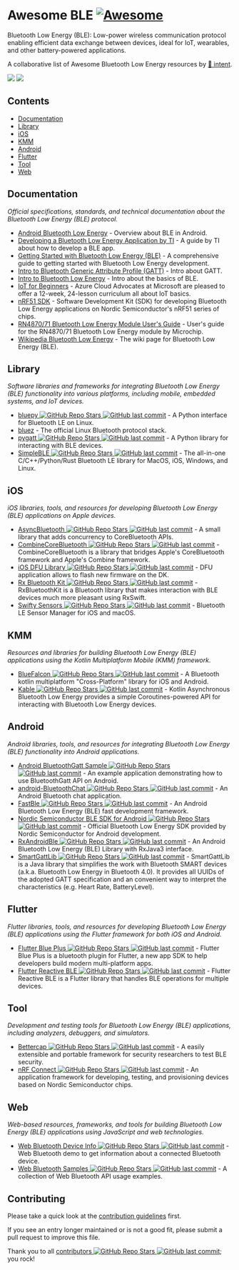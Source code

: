 # Awesome BLE [![Awesome](https://awesome.re/badge-flat.svg)](https://awesome.re)

Bluetooth Low Energy (BLE): Low-power wireless communication protocol enabling efficient data exchange between devices, ideal for IoT, wearables, and other battery-powered applications.

A collaborative list of Awesome Bluetooth Low Energy resources by [🔴 intent](https://withintent.com).

![](https://img.shields.io/badge/Contents-43-green) ![](https://img.shields.io/github/last-commit/dotintent/awesome-ble/main)

## Contents

- [Documentation](#documentation)
- [Library](#library)
- [iOS](#ios)
- [KMM](#kmm)
- [Android](#android)
- [Flutter](#flutter)
- [Tool](#tool)
- [Web](#web)

## Documentation
_Official specifications, standards, and technical documentation about the Bluetooth Low Energy (BLE) protocol._

- [Android Bluetooth Low Energy](https://developer.android.com/guide/topics/connectivity/bluetooth/ble-overview) - Overview about BLE in Android.
- [Developing a Bluetooth Low Energy Application by TI](https://software-dl.ti.com/lprf/simplelink_cc2640r2_sdk/1.35.00.33/exports/docs/ble5stack/ble_user_guide/html/ble-stack/index.html) - A guide by TI about how to develop a BLE app.
- [Getting Started with Bluetooth Low Energy (BLE)](https://learn.adafruit.com/introduction-to-bluetooth-low-energy) - A comprehensive guide to getting started with Bluetooth Low Energy development.
- [Intro to Bluetooth Generic Attribute Profile (GATT)](https://www.bluetooth.com/bluetooth-resources/intro-to-bluetooth-gap-gatt/) - Intro about GATT.
- [Intro to Bluetooth Low Energy](https://www.bluetooth.com/bluetooth-resources/intro-to-bluetooth-low-energy/) - Intro about the basics of BLE.
- [IoT for Beginners](https://microsoft.github.io/IoT-For-Beginners/#/) - Azure Cloud Advocates at Microsoft are pleased to offer a 12-week, 24-lesson curriculum all about IoT basics.
- [nRF51 SDK](https://www.nordicsemi.com/Software-and-tools/Software/nRF5-SDK) - Software Development Kit (SDK) for developing Bluetooth Low Energy applications on Nordic Semiconductor's nRF51 series of chips.
- [RN4870/71 Bluetooth Low Energy Module User's Guide](https://www.microchip.com/wwwproducts/en/RN4870) - User's guide for the RN4870/71 Bluetooth Low Energy module by Microchip.
- [Wikipedia Bluetooth Low Energy](https://en.wikipedia.org/wiki/Bluetooth_Low_Energy) - The wiki page for Bluetooth Low Energy (BLE).

## Library
_Software libraries and frameworks for integrating Bluetooth Low Energy (BLE) functionality into various platforms, including mobile, embedded systems, and IoT devices._

- [bluepy ![GitHub Repo Stars](https://img.shields.io/github/stars/IanHarvey/bluepy) ![GitHub last commit](https://img.shields.io/github/last-commit/IanHarvey/bluepy)](https://github.com/IanHarvey/bluepy) - A Python interface for Bluetooth LE on Linux.
- [bluez](http://www.bluez.org/) - The official Linux Bluetooth protocol stack.
- [pygatt ![GitHub Repo Stars](https://img.shields.io/github/stars/peplin/pygatt) ![GitHub last commit](https://img.shields.io/github/last-commit/peplin/pygatt)](https://github.com/peplin/pygatt) - A Python library for interacting with BLE devices.
- [SimpleBLE ![GitHub Repo Stars](https://img.shields.io/github/stars/OpenBluetoothToolbox/SimpleBLE) ![GitHub last commit](https://img.shields.io/github/last-commit/OpenBluetoothToolbox/SimpleBLE)](https://github.com/OpenBluetoothToolbox/SimpleBLE) - The all-in-one C/C++/Python/Rust Bluetooth LE library for MacOS, iOS, Windows, and Linux.

## iOS
_iOS libraries, tools, and resources for developing Bluetooth Low Energy (BLE) applications on Apple devices._

- [AsyncBluetooth ![GitHub Repo Stars](https://img.shields.io/github/stars/manolofdez/AsyncBluetooth) ![GitHub last commit](https://img.shields.io/github/last-commit/manolofdez/AsyncBluetooth)](https://github.com/manolofdez/AsyncBluetooth) - A small library that adds concurrency to CoreBluetooth APIs.
- [CombineCoreBluetooth ![GitHub Repo Stars](https://img.shields.io/github/stars/StarryInternet/CombineCoreBluetooth) ![GitHub last commit](https://img.shields.io/github/last-commit/StarryInternet/CombineCoreBluetooth)](https://github.com/StarryInternet/CombineCoreBluetooth) - CombineCoreBluetooth is a library that bridges Apple's CoreBluetooth framework and Apple's Combine framework.
- [iOS DFU Library ![GitHub Repo Stars](https://img.shields.io/github/stars/NordicSemiconductor/IOS-DFU-Library) ![GitHub last commit](https://img.shields.io/github/last-commit/NordicSemiconductor/IOS-DFU-Library)](https://github.com/NordicSemiconductor/IOS-DFU-Library) - DFU application allows to flash new firmware on the DK.
- [Rx Bluetooth Kit ![GitHub Repo Stars](https://img.shields.io/github/stars/Polidea/RxBluetoothKit) ![GitHub last commit](https://img.shields.io/github/last-commit/Polidea/RxBluetoothKit)](https://github.com/Polidea/RxBluetoothKit) - RxBluetoothKit is a Bluetooth library that makes interaction with BLE devices much more pleasant using RxSwift.
- [Swifty Sensors ![GitHub Repo Stars](https://img.shields.io/github/stars/codeinversion/sensors-swift) ![GitHub last commit](https://img.shields.io/github/last-commit/codeinversion/sensors-swift)](https://github.com/codeinversion/sensors-swift) - Bluetooth LE Sensor Manager for iOS and macOS.

## KMM
_Resources and libraries for building Bluetooth Low Energy (BLE) applications using the Kotlin Multiplatform Mobile (KMM) framework._

- [BlueFalcon ![GitHub Repo Stars](https://img.shields.io/github/stars/Reedyuk/blue-falcon) ![GitHub last commit](https://img.shields.io/github/last-commit/Reedyuk/blue-falcon)](https://github.com/Reedyuk/blue-falcon) - A Bluetooth kotlin multiplatform "Cross-Platform" library for iOS and Android.
- [Kable ![GitHub Repo Stars](https://img.shields.io/github/stars/JuulLabs/kable) ![GitHub last commit](https://img.shields.io/github/last-commit/JuulLabs/kable)](https://github.com/JuulLabs/kable) - Kotlin Asynchronous Bluetooth Low Energy provides a simple Coroutines-powered API for interacting with Bluetooth Low Energy devices.

## Android
_Android libraries, tools, and resources for integrating Bluetooth Low Energy (BLE) functionality into Android applications._

- [Android BluetoothGatt Sample ![GitHub Repo Stars](https://img.shields.io/github/stars/android/connectivity-samples) ![GitHub last commit](https://img.shields.io/github/last-commit/android/connectivity-samples)](https://github.com/android/connectivity-samples/tree/main/BluetoothLeGatt) - An example application demonstrating how to use BluetoothGatt API on Android.
- [android-BluetoothChat ![GitHub Repo Stars](https://img.shields.io/github/stars/googlesamples/android-BluetoothChat) ![GitHub last commit](https://img.shields.io/github/last-commit/googlesamples/android-BluetoothChat)](https://github.com/googlesamples/android-BluetoothChat) - An Android Bluetooth chat application.
- [FastBle ![GitHub Repo Stars](https://img.shields.io/github/stars/Jasonchenlijian/FastBle) ![GitHub last commit](https://img.shields.io/github/last-commit/Jasonchenlijian/FastBle)](https://github.com/Jasonchenlijian/FastBle) - An Android Bluetooth Low Energy (BLE) fast development framework.
- [Nordic Semiconductor BLE SDK for Android ![GitHub Repo Stars](https://img.shields.io/github/stars/NordicSemiconductor/Android-BLE-Library) ![GitHub last commit](https://img.shields.io/github/last-commit/NordicSemiconductor/Android-BLE-Library)](https://github.com/NordicSemiconductor/Android-BLE-Library) - Official Bluetooth Low Energy SDK provided by Nordic Semiconductor for Android development.
- [RxAndroidBle ![GitHub Repo Stars](https://img.shields.io/github/stars/dariuszseweryn/RxAndroidBle) ![GitHub last commit](https://img.shields.io/github/last-commit/dariuszseweryn/RxAndroidBle)](https://github.com/dariuszseweryn/RxAndroidBle) - An Android Bluetooth Low Energy (BLE) Library with RxJava3 interface.
- [SmartGattLib ![GitHub Repo Stars](https://img.shields.io/github/stars/movisens/SmartGattLib) ![GitHub last commit](https://img.shields.io/github/last-commit/movisens/SmartGattLib)](https://github.com/movisens/SmartGattLib) - SmartGattLib is a Java library that simplifies the work with Bluetooth SMART devices (a.k.a. Bluetooth Low Energy in Bluetooth 4.0). It provides all UUIDs of the adopted GATT specification and an convenient way to interpret the characteristics (e.g. Heart Rate, BatteryLevel).

## Flutter
_Flutter libraries, tools, and resources for developing Bluetooth Low Energy (BLE) applications using the Flutter framework for both iOS and Android._

- [Flutter Blue Plus ![GitHub Repo Stars](https://img.shields.io/github/stars/boskokg/flutter_blue_plus) ![GitHub last commit](https://img.shields.io/github/last-commit/boskokg/flutter_blue_plus)](https://github.com/boskokg/flutter_blue_plus) - Flutter Blue Plus is a bluetooth plugin for Flutter, a new app SDK to help developers build modern multi-platform apps.
- [Flutter Reactive BLE ![GitHub Repo Stars](https://img.shields.io/github/stars/PhilipsHue/flutter_reactive_ble) ![GitHub last commit](https://img.shields.io/github/last-commit/PhilipsHue/flutter_reactive_ble)](https://github.com/PhilipsHue/flutter_reactive_ble) - Flutter Reactive BLE is a Flutter library that handles BLE operations for multiple devices.

## Tool
_Development and testing tools for Bluetooth Low Energy (BLE) applications, including analyzers, debuggers, and simulators._

- [Bettercap ![GitHub Repo Stars](https://img.shields.io/github/stars/bettercap/bettercap) ![GitHub last commit](https://img.shields.io/github/last-commit/bettercap/bettercap)](https://github.com/bettercap/bettercap) - A easily extensible and portable framework for security researchers to test BLE security.
- [nRF Connect ![GitHub Repo Stars](https://img.shields.io/github/stars/NordicSemiconductor/pc-nrfconnect-core) ![GitHub last commit](https://img.shields.io/github/last-commit/NordicSemiconductor/pc-nrfconnect-core)](https://github.com/NordicSemiconductor/pc-nrfconnect-core) - An application framework for developing, testing, and provisioning devices based on Nordic Semiconductor chips.

## Web
_Web-based resources, frameworks, and tools for building Bluetooth Low Energy (BLE) applications using JavaScript and web technologies._

- [Web Bluetooth Device Info ![GitHub Repo Stars](https://img.shields.io/github/stars/urish/web-bluetooth-device-info) ![GitHub last commit](https://img.shields.io/github/last-commit/urish/web-bluetooth-device-info)](https://github.com/urish/web-bluetooth-device-info) - Web Bluetooth demo to get information about a connected Bluetooth device.
- [Web Bluetooth Samples ![GitHub Repo Stars](https://img.shields.io/github/stars/WebBluetoothCG/demos) ![GitHub last commit](https://img.shields.io/github/last-commit/WebBluetoothCG/demos)](https://github.com/WebBluetoothCG/demos) - A collection of Web Bluetooth API usage examples.


## Contributing

Please take a quick look at the [contribution guidelines](.github/CONTRIBUTING.md) first.

If you see an entry longer maintained or is not a good fit, please submit a pull request to improve this file.

Thank you to all [contributors ![GitHub Repo Stars](https://img.shields.io/github/stars/dotintent/awesome-ble) ![GitHub last commit](https://img.shields.io/github/last-commit/dotintent/awesome-ble)](https://github.com/dotintent/awesome-ble/graphs/contributors); you rock!
